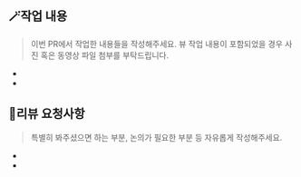 ## 🪄작업 내용

> 이번 PR에서 작업한 내용들을 작성해주세요.
> 뷰 작업 내용이 포함되었을 경우 사진 혹은 동영상 파일 첨부를 부탁드립니다.

-
-

## 💖리뷰 요청사항

> 특별히 봐주셨으면 하는 부분, 논의가 필요한 부분 등 자유롭게 작성해주세요.

-
-
